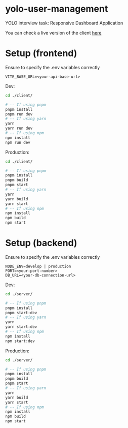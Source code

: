 # yolo-user-management

YOLO interview task: Responsive Dashboard Application

You can check a live version of the client [here](https://yolo-client-two.vercel.app)

# Setup (frontend)

Ensure to specify the .env variables correctly

```
VITE_BASE_URL=<your-api-base-url>
```

Dev:

```bash
cd ./client/

# -- If using pnpm
pnpm install
pnpm run dev
# -- If using yarn
yarn
yarn run dev
# -- If using npm
npm install
npm run dev
```

Production:

```bash
cd ./client/

# -- If using pnpm
pnpm install
pnpm build
pnpm start
# -- If using yarn
yarn
yarn build
yarn start
# -- If using npm
npm install
npm build
npm start
```

# Setup (backend)

Ensure to specify the .env variables correctly

```
NODE_ENV=develop | production
PORT=<your-port-number>
DB_URL=<your-db-connection-url>
```

Dev:

```bash
cd ./server/

# -- If using pnpm
pnpm install
pnpm start:dev
# -- If using yarn
yarn
yarn start:dev
# -- If using npm
npm install
npm start:dev
```

Production:

```bash
cd ./server/

# -- If using pnpm
pnpm install
pnpm build
pnpm start
# -- If using yarn
yarn
yarn build
yarn start
# -- If using npm
npm install
npm build
npm start
```
